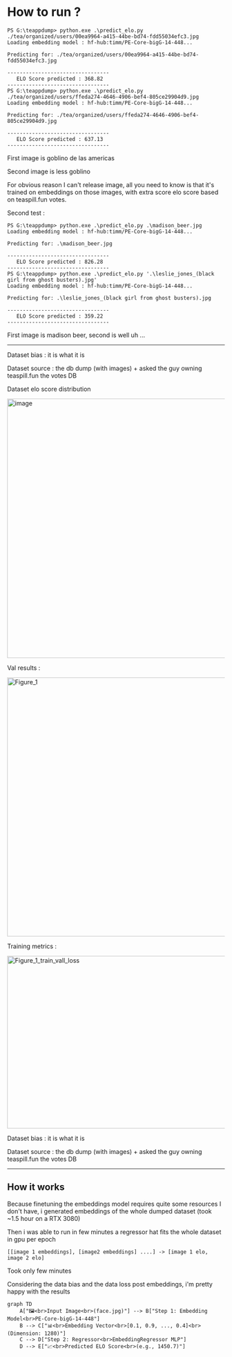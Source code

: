 # How to run ? 


```text
PS G:\teappdump> python.exe .\predict_elo.py ./tea/organized/users/00ea9964-a415-44be-bd74-fdd55034efc3.jpg
Loading embedding model : hf-hub:timm/PE-Core-bigG-14-448...

Predicting for: ./tea/organized/users/00ea9964-a415-44be-bd74-fdd55034efc3.jpg

---------------------------------
   ELO Score predicted : 368.82
---------------------------------
PS G:\teappdump> python.exe .\predict_elo.py ./tea/organized/users/ffeda274-4646-4906-bef4-805ce29904d9.jpg
Loading embedding model : hf-hub:timm/PE-Core-bigG-14-448...

Predicting for: ./tea/organized/users/ffeda274-4646-4906-bef4-805ce29904d9.jpg

---------------------------------
   ELO Score predicted : 637.13
---------------------------------
```




First image is goblino de las americas

Second image is less goblino

For obvious reason I can't release image, all you need to know is that it's trained on embeddings on those images, with extra score elo score based on teaspill.fun votes.



Second test : 


```text
PS G:\teappdump> python.exe .\predict_elo.py .\madison_beer.jpg
Loading embedding model : hf-hub:timm/PE-Core-bigG-14-448...

Predicting for: .\madison_beer.jpg

---------------------------------
   ELO Score predicted : 826.28
---------------------------------
PS G:\teappdump> python.exe .\predict_elo.py '.\leslie_jones_(black girl from ghost busters).jpg'
Loading embedding model : hf-hub:timm/PE-Core-bigG-14-448...

Predicting for: .\leslie_jones_(black girl from ghost busters).jpg

---------------------------------
   ELO Score predicted : 359.22
---------------------------------
```


First image is madison beer, second is well uh ...





------------

Dataset bias : it is what it is

Dataset source : the db dump (with images) + asked the guy owning teaspill.fun the votes DB


Dataset elo score distribution 

<img width="1188" height="601" alt="image" src="https://github.com/user-attachments/assets/3bb30101-cf66-44ca-8f94-4001189523ee" />


Val results  : 

<img width="600" height="600" alt="Figure_1" src="https://github.com/user-attachments/assets/ce0a5366-45e1-4ec1-afe3-5404831b3b93" />


Training metrics : 

<img width="700" height="400" alt="Figure_1_train_vall_loss" src="https://github.com/user-attachments/assets/49c5ad54-c75f-40ca-bd71-ff0b9eb4ddee" />


Dataset bias : it is what it is

Dataset source : the db dump (with images) + asked the guy owning teaspill.fun the votes DB

---

## How it works


Because finetuning the embeddings model requires quite some resources I don't have, i generated embeddings of the whole dumped dataset (took ~1.5 hour on a RTX 3080)

Then i was able to run in few minutes a regressor hat fits the whole dataset in gpu per epoch 

`[[image 1 embeddings], [image2 embeddings] ....] -> [image 1 elo, image 2 elo]`

Took only few minutes

Considering the data bias and the data loss post embeddings, i'm pretty happy with the results



```mermaid
graph TD
    A["🖼️<br>Input Image<br>(face.jpg)"] --> B["Step 1: Embedding Model<br>PE-Core-bigG-14-448"]
    B --> C["📊<br>Embedding Vector<br>[0.1, 0.9, ..., 0.4]<br>(Dimension: 1280)"]
    C --> D["Step 2: Regressor<br>EmbeddingRegressor MLP"]
    D --> E["📈<br>Predicted ELO Score<br>(e.g., 1450.7)"]

```
